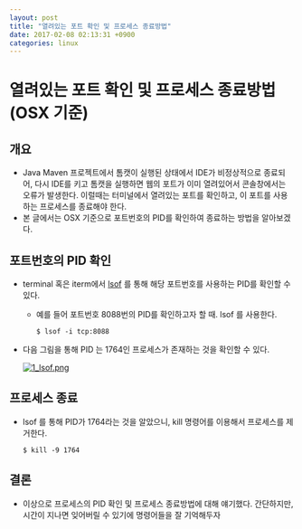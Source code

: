 ```yaml
---
layout: post
title: "열려있는 포트 확인 및 프로세스 종료방법"
date: 2017-02-08 02:13:31 +0900
categories: linux
---
```


# 열려있는 포트 확인 및 프로세스 종료방법(OSX 기준)
## 개요
- Java Maven 프로젝트에서 톰캣이 실행된 상태에서 IDE가 비정상적으로 종료되어, 다시 IDE를 키고 톰캣을 실행하면 웹의 포트가 이미 열려있어서 콘솔창에서는 오류가 발생한다. 이럴때는 터미널에서 열려있는 포트를 확인하고, 이 포트를 사용하는 프로세스를 종료해야 한다.
- 본 글에서는 OSX 기준으로 포트번호의 PID를 확인하여 종료하는 방법을 알아보겠다.

## 포트번호의 PID 확인
- terminal 혹은 iterm에서 [lsof](https://en.wikipedia.org/wiki/Lsof) 를 통해 해당 포트번호를 사용하는 PID를 확인할 수 있다.
	- 예를 들어 포트번호 8088번의 PID를 확인하고자 할 때. lsof 를 사용한다.

		```
		$ lsof -i tcp:8088
		```

- 다음 그림을 통해 PID 는 1764인 프로세스가 존재하는 것을 확인할 수 있다.

	[![1_lsof.png](https://i.postimg.cc/s2bsNNhL/1-lsof.png)](https://postimg.org/image/jhdg3c0th/)

## 프로세스 종료
- lsof 를 통해 PID가 1764라는 것을 알았으니, kill 명령어를 이용해서 프로세스를 제거한다.

	```
	$ kill -9 1764
	```

## 결론
- 이상으로 프로세스의 PID 확인 및 프로세스 종료방법에 대해 얘기했다. 간단하지만, 시간이 지나면 잊어버릴 수 있기에 명령어들을 잘 기억해두자
